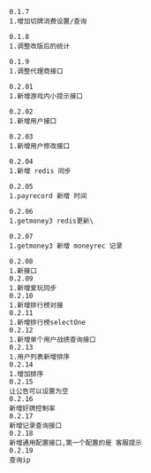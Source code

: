 	0.1.7
	1.增加切牌消费设置/查询
	
	0.1.8
	1.调整改版后的统计
	
	0.1.9
	1.调整代理商接口
	
	0.2.01
	1.新增游戏内小提示接口
	
	0.2.02
	1.新增用户接口
	
	0.2.03
	1.新增用户修改接口

	0.2.04
	1.新增 redis 同步
	
	0.2.05
	1.payrecord 新增 时间
	
	0.2.06
	1.getmoney3 redis更新\
	
	0.2.07
	1.getmoney3 新增 moneyrec 记录
	
	0.2.08
	1.新接口
	0.2.09
	1.新增爱玩同步
	0.2.10
	1.新增排行榜对接
	0.2.11
	1.新增排行榜selectOne
	0.2.12
	1.新增单个用户战绩查询接口
	0.2.13
	1.用户列表新增排序
	0.2.14
	1.增加排序
	0.2.15
	让公告可以设置为空
	0.2.16
	新增好牌控制率
	0.2.17
	新增记录查询接口
	0.2.18
	新增通用配置接口,第一个配置的是 客服提示
	0.2.19
	查询ip